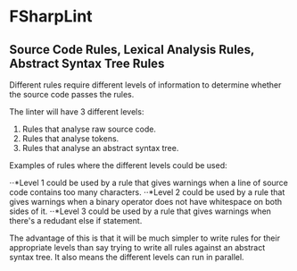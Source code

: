﻿# FSharpLint

## Source Code Rules, Lexical Analysis Rules, Abstract Syntax Tree Rules

Different rules require different levels of information to determine whether the source code passes the rules.


The linter will have 3 different levels: 


1. Rules that analyse raw source code.
2. Rules that analyse tokens.
3. Rules that analyse an abstract syntax tree.


Examples of rules where the different levels could be used:


⋅⋅*Level 1 could be used by a rule that gives warnings when a line of source code contains too many characters.
⋅⋅*Level 2 could be used by a rule that gives warnings when a binary operator does not have whitespace on both sides of it.
⋅⋅*Level 3 could be used by a rule that gives warnings when there's a redudant else if statement.


The advantage of this is that it will be much simpler to write rules for their appropriate levels than say trying to write all 
rules against an abstract syntax tree. It also means the different levels can run in parallel.